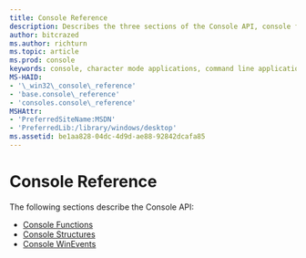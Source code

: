 ```yaml
---
title: Console Reference
description: Describes the three sections of the Console API, console functions, structures, and WinEvents.
author: bitcrazed
ms.author: richturn
ms.topic: article
ms.prod: console
keywords: console, character mode applications, command line applications, terminal applications, console api
MS-HAID:
- '\_win32\_console\_reference'
- 'base.console\_reference'
- 'consoles.console\_reference'
MSHAttr:
- 'PreferredSiteName:MSDN'
- 'PreferredLib:/library/windows/desktop'
ms.assetid: be1aa828-04dc-4d9d-ae88-92842dcafa85
---
```


# Console Reference


The following sections describe the Console API:

-   [Console Functions](console-functions.md)
-   [Console Structures](console-structures.md)
-   [Console WinEvents](console-winevents.md)

 

 




